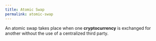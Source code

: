 ```yaml
---
title: Atomic Swap
permalink: atomic-swap
---
```


An atomic swap takes place when one **cryptocurrency** is exchanged for another without the use of a centralized third party.
